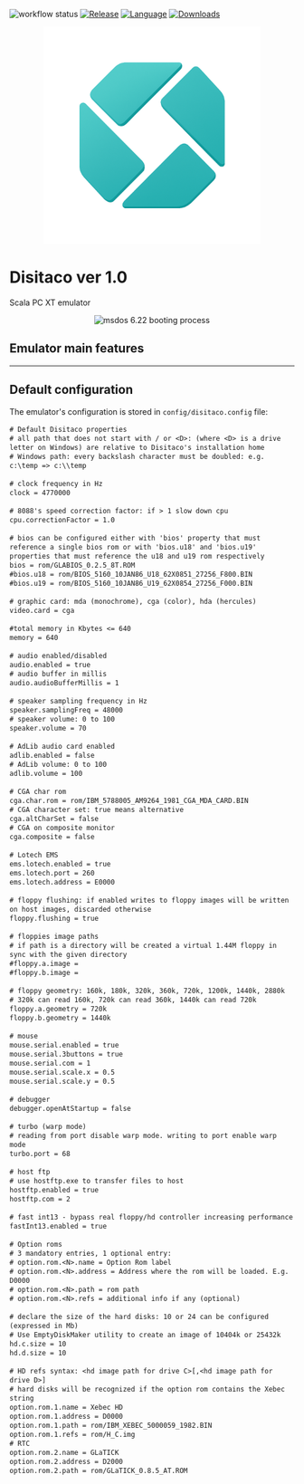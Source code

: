 ![workflow status](https://github.com/abbruzze/Disitaco/actions/workflows/scala.yml/badge.svg)
[![Release](https://img.shields.io/github/v/release/abbruzze/Disitaco)](https://github.com/abbruzze/Disitaco/releases)
[![Language](https://img.shields.io/github/languages/top/abbruzze/Disitaco)]()
[![Downloads](https://img.shields.io/github/downloads/abbruzze/Disitaco/total)](https://github.com/abbruzze/Disitaco/releases/latest)

<p align="center">
  <img src="images/disitacoREADMELogoT.png" alt="Disitaco logo" width="384" height="384">
</p>

# Disitaco ver 1.0
Scala PC XT emulator

<p align="center">
  <img src="images/boot.gif" alt="msdos 6.22 booting process">
</p>

## Emulator main features
-----------

## Default configuration
The emulator's configuration is stored in `config/disitaco.config` file:

```properties
# Default Disitaco properties
# all path that does not start with / or <D>: (where <D> is a drive letter on Windows) are relative to Disitaco's installation home
# Windows path: every backslash character must be doubled: e.g. c:\temp => c:\\temp

# clock frequency in Hz
clock = 4770000

# 8088's speed correction factor: if > 1 slow down cpu
cpu.correctionFactor = 1.0

# bios can be configured either with 'bios' property that must reference a single bios rom or with 'bios.u18' and 'bios.u19' properties that must reference the u18 and u19 rom respectively
bios = rom/GLABIOS_0.2.5_8T.ROM
#bios.u18 = rom/BIOS_5160_10JAN86_U18_62X0851_27256_F800.BIN
#bios.u19 = rom/BIOS_5160_10JAN86_U19_62X0854_27256_F000.BIN

# graphic card: mda (monochrome), cga (color), hda (hercules)
video.card = cga

#total memory in Kbytes <= 640
memory = 640

# audio enabled/disabled
audio.enabled = true
# audio buffer in millis
audio.audioBufferMillis = 1

# speaker sampling frequency in Hz
speaker.samplingFreq = 48000
# speaker volume: 0 to 100
speaker.volume = 70

# AdLib audio card enabled
adlib.enabled = false
# AdLib volume: 0 to 100
adlib.volume = 100

# CGA char rom
cga.char.rom = rom/IBM_5788005_AM9264_1981_CGA_MDA_CARD.BIN
# CGA character set: true means alternative
cga.altCharSet = false
# CGA on composite monitor
cga.composite = false

# Lotech EMS
ems.lotech.enabled = true
ems.lotech.port = 260
ems.lotech.address = E0000

# floppy flushing: if enabled writes to floppy images will be written on host images, discarded otherwise
floppy.flushing = true

# floppies image paths
# if path is a directory will be created a virtual 1.44M floppy in sync with the given directory
#floppy.a.image =
#floppy.b.image =

# floppy geometry: 160k, 180k, 320k, 360k, 720k, 1200k, 1440k, 2880k
# 320k can read 160k, 720k can read 360k, 1440k can read 720k
floppy.a.geometry = 720k
floppy.b.geometry = 1440k

# mouse
mouse.serial.enabled = true
mouse.serial.3buttons = true
mouse.serial.com = 1
mouse.serial.scale.x = 0.5
mouse.serial.scale.y = 0.5

# debugger
debugger.openAtStartup = false

# turbo (warp mode)
# reading from port disable warp mode. writing to port enable warp mode
turbo.port = 68

# host ftp
# use hostftp.exe to transfer files to host
hostftp.enabled = true
hostftp.com = 2

# fast int13 - bypass real floppy/hd controller increasing performance
fastInt13.enabled = true

# Option roms
# 3 mandatory entries, 1 optional entry:
# option.rom.<N>.name = Option Rom label
# option.rom.<N>.address = Address where the rom will be loaded. E.g. D0000
# option.rom.<N>.path = rom path
# option.rom.<N>.refs = additional info if any (optional)

# declare the size of the hard disks: 10 or 24 can be configured (expressed in Mb)
# Use EmptyDiskMaker utility to create an image of 10404k or 25432k
hd.c.size = 10
hd.d.size = 10

# HD refs syntax: <hd image path for drive C>[,<hd image path for drive D>]
# hard disks will be recognized if the option rom contains the Xebec string
option.rom.1.name = Xebec HD
option.rom.1.address = D0000
option.rom.1.path = rom/IBM_XEBEC_5000059_1982.BIN
option.rom.1.refs = rom/H_C.img
# RTC
option.rom.2.name = GLaTICK
option.rom.2.address = D2000
option.rom.2.path = rom/GLaTICK_0.8.5_AT.ROM
```
